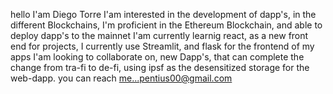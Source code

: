 hello I'am Diego Torre
I'am interested in the development of dapp's, in the different Blockchains, I'm proficient in the Ethereum Blockchain, and able to deploy dapp's to the mainnet
I'am currently learnig react, as a new front end for projects, I currently use Streamlit, and flask for the frontend of my apps
I'am looking to collaborate on, new Dapp's, that can complete the change from tra-fi to de-fi, using ipsf as the desensitized storage for the web-dapp.
you can reach  me...pentius00@gmail.com
